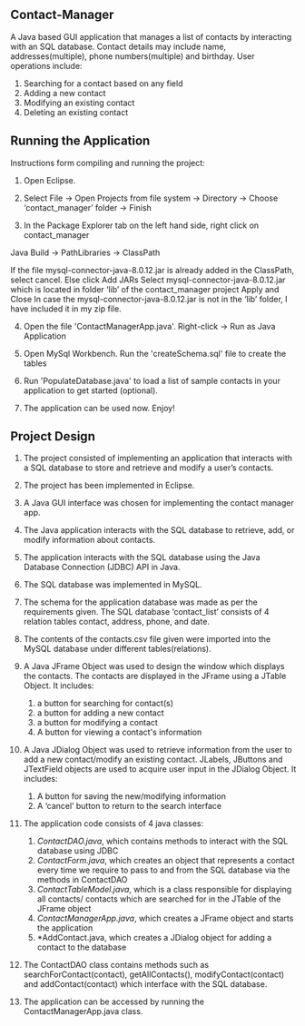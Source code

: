 ## Contact-Manager
A Java based GUI application that manages a list of contacts by interacting with an SQL database. Contact details may include name, addresses(multiple), phone numbers(multiple) and birthday. User operations include:  

1. Searching for a contact based on any field  
2. Adding a new contact  
3. Modifying an existing contact 
4. Deleting an existing contact

## Running the Application
Instructions form compiling and running the project:

1. Open Eclipse. 

2. Select File -> Open Projects from file system -> Directory -> Choose ‘contact_manager’ folder -> Finish

3. In the Package Explorer tab on the left hand side, right click on contact_manager

Java Build -> PathLibraries -> ClassPath

If the file mysql-connector-java-8.0.12.jar is  already added in the ClassPath, select cancel. Else click Add JARs  Select mysql-connector-java-8.0.12.jar  which is located in folder ‘lib’ of the contact_manager project  Apply and Close
In case the mysql-connector-java-8.0.12.jar is not in the ‘lib’ folder, I have included it in my zip file.

4. Open the file 'ContactManagerApp.java'. Right-click -> Run as Java Application

5. Open MySql Workbench. Run the 'createSchema.sql' file to create the tables

6. Run 'PopulateDatabase.java' to load a list of sample contacts in your application to get started (optional).

7. The application can be used now. Enjoy!


## Project Design 
1. The project consisted of implementing an application that interacts with a SQL database to store and retrieve and modify a user’s contacts.

2. The project has been implemented in Eclipse.

3. A Java GUI interface was chosen for implementing the contact manager app.

4. The Java application interacts with the SQL database to retrieve, add, or modify information about contacts.

5. The application interacts with the SQL database using the Java Database Connection (JDBC) API in Java.

6. The SQL database was implemented in MySQL.

7. The schema for the application database was made as per the requirements given. The SQL database ‘contact_list’ consists of 4 relation tables contact, address, phone, and date.
8. The contents of the contacts.csv file given were imported into the MySQL database under different tables(relations).
9. A Java JFrame Object was used to design the window which displays the contacts. The contacts are displayed in the JFrame using a JTable Object. It includes:
    1. a button for searching for contact(s)
    2. a button for adding a new contact
    3. a button for modifying a contact
    4. A button for viewing a contact's information
10. A Java JDialog Object was used to retrieve information from the user to add a new contact/modify an existing contact. JLabels, JButtons and JTextField objects are used to acquire user input in the JDialog Object. It includes:
    1. A button for saving the new/modifying information
    2. A ‘cancel’ button to return to the search interface
11. The application code consists of 4 java classes:
    1. *ContactDAO.java*, which contains methods to interact with the SQL database using JDBC
    2. *ContactForm.java*, which creates an object that represents a contact every time we require to pass to and from the SQL              database via the methods in ContactDAO
    3. *ContactTableModel.java*, which is a class responsible for displaying all contacts/ contacts which are searched for in the            JTable of the JFrame object
    4. *ContactManagerApp.java*, which creates a JFrame object and starts the application
    5. *AddContact.java, which creates a JDialog object for adding a contact to the database
12. The ContactDAO class contains methods such as searchForContact(contact), getAllContacts(), modifyContact(contact) and addContact(contact) which interface with the SQL database.
13. The application can be accessed by running the ContactManagerApp.java class.
